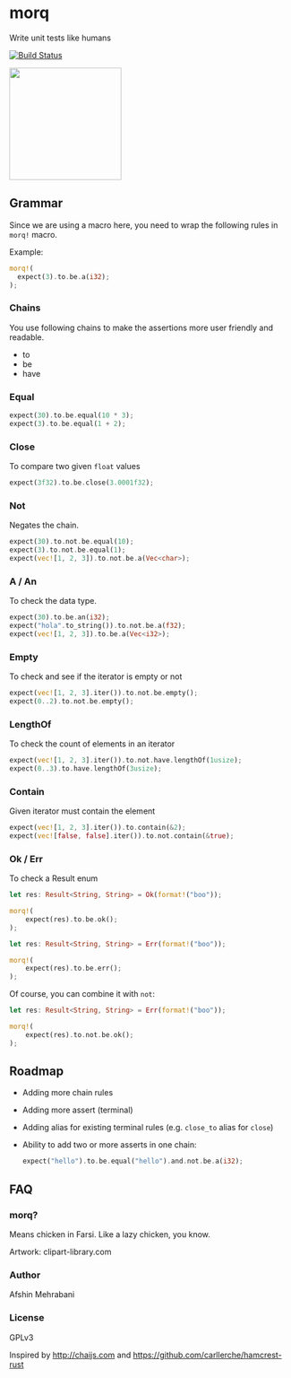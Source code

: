 # morq
Write unit tests like humans

[![Build Status](https://travis-ci.com/afshinm/morq.svg?token=ACapzCFmBh92g8rnRsrq&branch=master)](https://travis-ci.com/afshinm/morq)

<img src="http://clipart-library.com/images/qcBAnE68i.png" width="200" />


## Grammar

Since we are using a macro here, you need to wrap the following rules in `morq!` macro.

Example:  

```rust
morq!(
  expect(3).to.be.a(i32);
);
```

### Chains

You use following chains to make the assertions more user friendly and readable.

 - to
 - be
 - have

### Equal

```rust
expect(30).to.be.equal(10 * 3);
expect(3).to.be.equal(1 + 2);
```

### Close

To compare two given `float` values

```rust
expect(3f32).to.be.close(3.0001f32);
```

### Not

Negates the chain.


```rust
expect(30).to.not.be.equal(10);
expect(3).to.not.be.equal(1);
expect(vec![1, 2, 3]).to.not.be.a(Vec<char>);
```

### A / An

To check the data type.

```rust
expect(30).to.be.an(i32);
expect("hola".to_string()).to.not.be.a(f32);
expect(vec![1, 2, 3]).to.be.a(Vec<i32>);
```

### Empty

To check and see if the iterator is empty or not

```rust
expect(vec![1, 2, 3].iter()).to.not.be.empty();
expect(0..2).to.not.be.empty();
```

### LengthOf

To check the count of elements in an iterator

```rust
expect(vec![1, 2, 3].iter()).to.not.have.lengthOf(1usize);
expect(0..3).to.have.lengthOf(3usize);
```

### Contain

Given iterator must contain the element

```rust
expect(vec![1, 2, 3].iter()).to.contain(&2);
expect(vec![false, false].iter()).to.not.contain(&true);
```

### Ok / Err

To check a Result enum

```rust
let res: Result<String, String> = Ok(format!("boo"));

morq!(
    expect(res).to.be.ok();
);
```

```rust
let res: Result<String, String> = Err(format!("boo"));

morq!(
    expect(res).to.be.err();
);
```

Of course, you can combine it with `not`:


```rust
let res: Result<String, String> = Err(format!("boo"));

morq!(
    expect(res).to.not.be.ok();
);
```

## Roadmap

- Adding more chain rules
- Adding more assert (terminal) 
- Adding alias for existing terminal rules (e.g. `close_to` alias for `close`)
- Ability to add two or more asserts in one chain:

  ```rust
  expect("hello").to.be.equal("hello").and.not.be.a(i32);
  ```

## FAQ

### morq?

Means chicken in Farsi. Like a lazy chicken, you know.  

Artwork: clipart-library.com

### Author

Afshin Mehrabani

### License

GPLv3  

Inspired by http://chaijs.com and https://github.com/carllerche/hamcrest-rust
